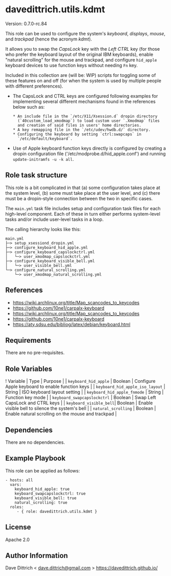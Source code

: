 davedittrich.utils.kdmt
=======================

Version: 0.7.0-rc.84

This role can be used to configure the system's *keyboard*, *displays*,
*mouse*, and *trackpad* (hence the acronym *kdmt*).

It allows you to swap the *CapsLock* key with the *Left CTRL* key (for those
who prefer the keyboard layout of the original IBM keyboards), enable "natural
scrolling" for the mouse and trackpad, and configure `hid_apple` keyboard
devices to use function keys without needing `Fn` key.

Included in this collection are (will be: WIP) scripts for toggling some of
these features on and off (for when the system is used by multiple people with
different preferences).

- The CapsLock and CTRL keys are configured following examples for
  implementing several different mechanisms found in the references
  below such as:

      * An include file in the `/etc/X11/Xsession.d` dropin directory
        (`40custom_load_xmodmap`) to load custom user `.Xmodmap` files
        and creation of said files in users' home directories.
      * A key remapping file in the `/etc/udev/hwdb.d/` directory.
      * Configuring the keyboard by setting `ctrl:swapcaps` in
        `/etc/default/keyboard`.

- Use of Apple keyboard function keys directly is configured by creating
  a dropin configuration file ('/etc/modprobe.d/hid_apple.conf') and
  running `update-initramfs -u -k all`.

Role task structure
-------------------

This role is a bit complicated in that (a) some configuration takes
place at the system level, (b) some must take place at the user level,
and (c) there must be a dropin-style connection between the two in
specific cases.

The `main.yml` task file includes setup and configuration task files for each
high-level component. Each of these in turn either performs system-level
tasks and/or include user-level tasks in a loop.

The calling hierarchy looks like this:

```
main.yml
├─> setup_xsessiond_dropin.yml
├─> configure_keyboard_hid_apple.yml
├─> configure_keyboard_capslockctrl.yml
│   └─> user_xmodmap_capslockctrl.yml
├─> configure_keyboard_visible_bell.yml
│   └─> user_visible_bell.yml
└─> configure_natural_scrolling.yml
    └─> user_xmodmap_natural_scrolling.yml
```

References
----------

- https://wiki.archlinux.org/title/Map_scancodes_to_keycodes
- https://github.com/10ne1/carpalx-keyboard
- https://wiki.archlinux.org/title/Map_scancodes_to_keycodes
- https://github.com/10ne1/carpalx-keyboard
- https://aty.sdsu.edu/bibliog/latex/debian/keyboard.html

Requirements
------------

There are no pre-requisites.

Role Variables
--------------

! Variable | Type | Purpose |
| `keyboard_hid_apple` | Boolean | Configure Apple keyboard to enable function keys |
| `keyboard_hid_apple_iso_layout` | String | ISO keyboard layout setting |
| `keyboard_hid_apple_fnmode` | String | Function key mode |
| `keyboard_swapcapslockctrl` | Boolean | Swap Left CapsLock and CTRL keys |
| `keyboard_visible_bell`| Boolean | Enable visible bell to silence the system's bell |
| `natural_scrolling` | Boolean | Enable natural scrolling on the mouse and trackpad |

Dependencies
------------

There are no dependencies.

Example Playbook
----------------

This role can be applied as follows:

    - hosts: all
      vars:
        keyboard_hid_apple: true
        keyboard_swapcapslockctrl: true
        keyboard_visible_bell: true
        natural_scrolling: true
      roles:
         - { role: davedittrich.utils.kdmt }

License
-------

Apache 2.0

Author Information
------------------

Dave Dittrich < dave.dittrich@gmail.com >
https://davedittrich.github.io/

